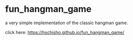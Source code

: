 # fun_hangman_game
a very simple implementation of the classic hangman game.

click here: https://hschisho.github.io/fun_hangman_game/
